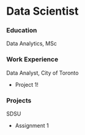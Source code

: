 # Data Scientist 

### Education
Data Analytics, MSc

### Work Experience
Data Analyst, City of Toronto 
- Project 1!

### Projects
SDSU 
- Assignment 1
